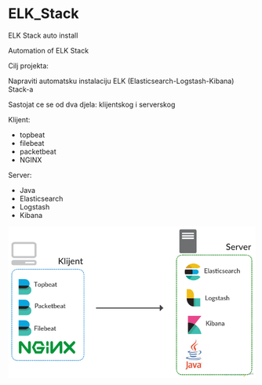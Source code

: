 # ELK_Stack
ELK Stack auto install

Automation of ELK Stack

Cilj projekta:

Napraviti automatsku instalaciju ELK (Elasticsearch-Logstash-Kibana) Stack-a

Sastojat ce se od dva djela: klijentskog i serverskog

Klijent:
- topbeat
- filebeat
- packetbeat
- NGINX

Server:
- Java
- Elasticsearch
- Logstash
- Kibana




![ScreenShot](https://raw.githubusercontent.com/MarkoSlipogor/ELK_Stack/master/ELK_Stack.jpg)
